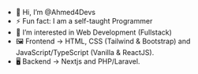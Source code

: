 - 👋 Hi, I’m @Ahmed4Devs
- ⚡ Fun fact: I am a self-taught Programmer
- 👀 I’m interested in Web Development (Fullstack)
- 🖼️ Frontend -> HTML, CSS (Tailwind & Bootstrap) and JavaScript/TypeScript (Vanilla & ReactJS).
- 🖥️ Backend -> Nextjs and PHP/Laravel.
